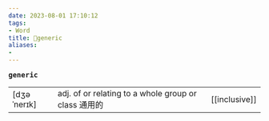 ```yaml
---
date: 2023-08-01 17:10:12
tags: 
- Word
title: 📖generic
aliases: 
- 
---
```


<pre><strong>generic</strong></pre>
|   |   |   |
|---|---|---|
|[dʒəˈnerɪk]|adj. of or relating to a whole group or class 通⽤的|[[inclusive]]|